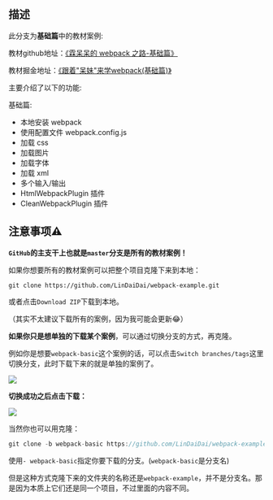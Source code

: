 ## 描述

此分支为**基础篇**中的教材案例:

教材github地址：[《霖呆呆的 webpack 之路-基础篇》](https://github.com/LinDaiDai/niubility-coding-js/blob/master/前端工程化/webpack/霖呆呆的webpack之路-基础篇.md)

教材掘金地址：[《跟着"呆妹"来学webpack(基础篇)》](https://juejin.im/post/5e9ada576fb9a03c391300a1)



主要介绍了以下的功能:

基础篇:

- 本地安装 webpack
- 使用配置文件 webpack.config.js
- 加载 css
- 加载图片
- 加载字体
- 加载 xml
- 多个输入/输出
- HtmlWebpackPlugin 插件
- CleanWebpackPlugin 插件



## 注意事项⚠️

**`GitHub`的主支干上也就是`master`分支是所有的教材案例！**

如果你想要所有的教材案例可以把整个项目克隆下来到本地：

```
git clone https://github.com/LinDaiDai/webpack-example.git
```

或者点击`Download ZIP`下载到本地。

（其实不太建议下载所有的案例，因为我可能会更新😂）



**如果你只是想单独的下载某个案例**，可以通过切换分支的方式，再克隆。

例如你是想要`webpack-basic`这个案例的话，可以点击`Switch branches/tags`这里切换分支，此时下载下来的就是单独的案例了。

![](https://hexo-blog-1256114407.cos.ap-shenzhen-fsi.myqcloud.com/switchbranch.png)



**切换成功之后点击下载：**



![](https://hexo-blog-1256114407.cos.ap-shenzhen-fsi.myqcloud.com/switchbranch2.png)

当然你也可以用克隆：

```javascript
git clone -b webpack-basic https://github.com/LinDaiDai/webpack-example.git
```

使用`- webpack-basic`指定你要下载的分支。(`webpack-basic`是分支名)

但是这种方式克隆下来的文件夹的名称还是`webpack-example`，并不是分支名。那是因为本质上它们还是同一个项目，不过里面的内容不同。

